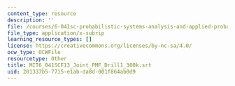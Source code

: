 ```yaml
---
content_type: resource
description: ''
file: /courses/6-041sc-probabilistic-systems-analysis-and-applied-probability-fall-2013/201337b57715e1abda8d001f864ab0d9_MIT6_041SCF13_Joint_PMF_Drill1_300k.srt
file_type: application/x-subrip
learning_resource_types: []
license: https://creativecommons.org/licenses/by-nc-sa/4.0/
ocw_type: OCWFile
resourcetype: Other
title: MIT6_041SCF13_Joint_PMF_Drill1_300k.srt
uid: 201337b5-7715-e1ab-da8d-001f864ab0d9
---
```

